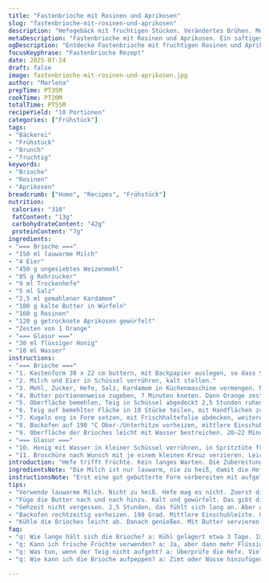 ```yaml
---
title: "Fastenbrioche mit Rosinen und Aprikosen"
slug: "fastenbrioche-mit-rosinen-und-aprikosen"
description: "Hefegebäck mit fruchtigen Stücken. Verändertes Brühen. Mehr Orangenzesten, weniger Butter. Teig aufteilen in 10 Portionen. Rosinen und Aprikosen fein gewürfelt. Zimt durch Kardamom ersetzt. Glasur mit Honig statt Puderzucker. 190 Grad Ober-/Unterhitze. Gehzeit leicht verlängert. Feine Kruste. Saftiges Inneres. Serviert mit Butter, ideal fürs Frühstück oder Brunch."
metaDescription: "Fastenbrioche mit Rosinen und Aprikosen. Ein saftiges Hefegebäck. Ideal fürs Frühstück oder Brunch. Einfach zuzubereiten."
ogDescription: "Entdecke Fastenbrioche mit fruchtigen Rosinen und Aprikosen. Lecker, saftig, perfekt für den Brunch."
focusKeyphrase: "Fastenbrioche Rezept"
date: 2025-07-24
draft: false
image: fastenbrioche-mit-rosinen-und-aprikosen.jpg
author: "Marlena"
prepTime: PT35M
cookTime: PT20M
totalTime: PT55M
recipeYield: "10 Portionen"
categories: ["Frühstück"]
tags:
- "Bäckerei"
- "Frühstück"
- "Brunch"
- "fruchtig"
keywords:
- "Brioche"
- "Rosinen"
- "Aprikosen"
breadcrumb: ["Home", "Recipes", "Frühstück"]
nutrition: 
 calories: "310"
 fatContent: "13g"
 carbohydrateContent: "42g"
 proteinContent: "7g"
ingredients:
- "=== Brioche ==="
- "150 ml lauwarme Milch"
- "4 Eier"
- "450 g ungesiebtes Weizenmehl"
- "85 g Rohrzucker"
- "9 ml Trockenhefe"
- "5 ml Salz"
- "2,5 ml gemahlener Kardamom"
- "180 g kalte Butter in Würfeln"
- "160 g Rosinen"
- "120 g getrocknete Aprikosen gewürfelt"
- "Zesten von 1 Orange"
- "=== Glasur ==="
- "30 ml flüssiger Honig"
- "10 ml Wasser"
instructions:
- "=== Brioche ==="
- "1. Kastenform 30 x 22 cm buttern, mit Backpapier auslegen, so dass Seiten überstehen."
- "2. Milch und Eier in Schüssel verrühren, kalt stellen."
- "3. Mehl, Zucker, Hefe, Salz, Kardamom in Küchenmaschine vermengen. Nach und nach Milch-Ei-Mischung dazu, kneten bis Teig Form annimmt."
- "4. Butter portionenweise zugeben, 7 Minuten kneten. Dann Orange zesten, Rosinen und Aprikosen untermischen, 2 Minuten weiterkneten, Teig leicht klebrig."
- "5. Oberfläche bemehlen, Teig in Schüssel abgedeckt 2,5 Stunden ruhen lassen, bis Volumen fast verdoppelt."
- "6. Teig auf bemehlter Fläche in 10 Stücke teilen, mit Handflächen zu Kugeln rollen."
- "7. Kugeln eng in Form setzen, mit Frischhaltefolie abdecken, weitere 1 Stunde ruhen lassen, bis Teig an Größe gewinnt und fast zusammenwächst."
- "8. Backofen auf 190 °C Ober-/Unterhitze vorheizen, mittlere Einschubleiste."
- "9. Oberfläche der Brioches leicht mit Wasser bestreichen. 20–22 Minuten backen, bis goldbraun mit fester Kruste. Herausnehmen, 10 Minuten abkühlen."
- "=== Glasur ==="
- "10. Honig mit Wasser in kleiner Schüssel verrühren, in Spritztüte füllen."
- "11. Broschüre nach Wunsch mit je einem kleinen Kreuz verzieren. Leicht auskühlen lassen, am besten lauwarm mit Butter servieren."
introduction: "Hefe trifft Früchte. Kein langes Warten. Die Zubereitung ist direkt, kräftig im Würzen und leicht abgewandelt. Weniger Butter als sonst, was dem Gebäck eine etwas lockerere Struktur gibt, aber saftig bleibt es dennoch mit den getrockneten Aprikosen und Rosinen. Der Kardamom ersetzt die Zimtnote – gibt ein frisches Aroma, passt gut zu Orange. Jedes Stück wird einzeln geformt, das ergibt nicht nur Optik, sondern schöne Portionen, die fast zusammenbacken. Die Glasur ist kein Puderzucker, sondern Honigwasser. Mehr feuchte Süße, weniger süß, etwas klebrig. Backzeit wurde leicht angepasst, damit die Brioches nicht austrocknen, sondern genau richtig gebräunt sind. Zutaten leicht verändert, um den Charakter herbstlicher Früchte zu unterstreichen. Der Trick ist die Temperatur und das Kneten: nicht zu kurz, aber auch nicht übertrieben. Alles Handarbeit. Kein Zauber, schnell aber mit Geduld beim Gehen lassen. Mehr Backpapier als Butter im Kasten. Das Brot bleibt locker und braucht keine schweren Butterkästen dazu. Ideal zum Frühstück oder feinem Brunch mit frischem Butter und Tee."
ingredientsNote: "Die Milch ist nur lauwarm, nie zu heiß, damit die Hefe nicht stirbt. Weizenmehl hier ungesiebt, weil mehr Biss und gutes Gluten-Entwickeln wichtig. Rohrzucker milder als weißer Zucker, ganz leicht karamellig im Geschmack. Trockenhefe reicht, man spart sich langes Vorquellen der Frischhefe. Kardamom treibt Zimt von der Bühne, frisch und leicht scharf. Butter kalt zum Einarbeiten, wichtig für Textur, also nicht flüssig oder zu fest. Rosinen vorher kurz gewässert oder alternativ sehr dunkle Sultaninen verwenden – die geben extra Tiefe. Aprikosen klein schneiden, das gibt gleichmäßig verteilten Fruchtbiss. Orangenzesten frisch abreiben, sehr fein, damit keine Bitterstoffe mitkommen. Glasur mit Honig statt Puderzucker sorgt für nicht zu süße, transparente Oberfläche. Wasser im Honig verdünnt, damit Glasur leichter zu verteilen ist. Volumen der Zutaten reduziert bis zu 30 %, so weniger zu schwer und kompakt. Portionen zehn statt zwölf für besseres Verhältnis Teig/Füllung."
instructionsNote: "Erst eine gut gebutterte Form vorbereiten mit aufgelegtem Backpapier, Seiten hochziehend, damit man später leicht die Brioche herausheben kann. Teig erstmal mischen: Trockenzutaten gründlich, dann flüssige reinrühren. Kneten im Mixer etwa 7 Minuten, bis sich Butter gut einarbeitet und Teig elastisch wirkt, nicht zu klebrig, nicht zu hart. Fruchtstücke erst gegen Ende einmischen, sonst zerfallen sie. Teig ruhen lassen in abgedeckter Schüssel, Volumen verdoppeln lassen. Danach Portionieren, gleichmäßig große Kugeln formen, auf bemehlter Fläche, nicht klebrig. Kugeln in vorbereitete Form dicht nebeneinander setzen. Noch mal eine Gehzeit, abdecken, damit Oberfläche nicht trocken wird. Im vorgeheizten Ofen bei 190 Grad auf mittlerer Stufe 20 bis 22 Minuten backen. Farbe beobachten, sollte goldbraun werden. Nach dem Backen kurz antrocknen lassen, dann Glasur auftragen. Honig mit Wasser dünn anrühren, in Spritztüte, Kreuzmuster drauf. Nicht zu dick, eher hauchdünn. Dann abkühlen lassen, nicht zu lange, frisch genießen. Service: mit Butter streichen, nicht zäh, schön fluffig innen. Man kann restlich vakuumieren und kurz aufbacken."
tips:
- "Verwende lauwarme Milch. Nicht zu heiß. Hefe mag es nicht. Zuerst die trockenen Zutaten mischen. Dann die Flüssigkeit einrühren. Knetzeit wichtig. 7 Minuten kneten. Teig wichtig. Klebt nicht, soll elastisch sein."
- "Füge die Butter nach und nach hinzu. Kalt und gewürfelt. Das gibt die richtige Struktur. Früchte erst gegen Ende einarbeiten. Gehe vorsichtig vor. Rosinen und Aprikosen gleichmäßig verteilen. Verhindert zerfallen. Zesten von der Orange sind wichtig. Frisch und fein abreiben."
- "Gehzeit nicht vergessen. 2,5 Stunden, das fühlt sich lang an. Aber wichtig für den Teig. Danach den Teig in gleich große Portionen teilen. Handschmeichler formen, nichts zu grob. In die Form setzen, abdecken."
- "Backofen rechtzeitig vorheizen. 190 Grad. Mittlere Einschubleiste. Goldbraun wird der perfekte Farbton. 20 bis 22 Minuten. Richtig beobachten, keine trockene Kruste. Glasur aus Honig und Wasser, nicht zu dick auftragen. Lockert das Gebäck auf."
- "Kühle die Brioches leicht ab. Danach genießen. Mit Butter servieren. Gut passt auch Fruchtmarmelade. Zu Tee oder Kaffee. Kann auch eingefroren werden, dann kurz aufbacken. Bleibt fluffig."
faq:
- "q: Wie lange hält sich die Brioche? a: Kühl gelagert etwa 3 Tage. Im Kühlschrank, für eine länger haltbarkeit. Kann auch eingefroren werden. Tau zugedeckt auf. Frisch backen."
- "q: Kann ich frische Früchte verwenden? a: Ja, aber dann mehr Flüssigkeit anpassen. Das ist wichtig, sonst wird der Teig zu nass. Trockenfrüchte gehen einfacher. Sie geben guten Biss."
- "q: Was tun, wenn der Teig nicht aufgeht? a: Überprüfe die Hefe. Vielleicht war sie nicht frisch? Auch die Temperatur ist entscheidend. Zu kalt, zu warm. Einfach neue Hefe verwenden. Man kann es auch nochmals versuchen."
- "q: Wie kann ich die Brioche aufpeppen? a: Zimt oder Nüsse hinzufügen. Oder Schokoladenstückchen. Fantasie voll nutzen. Frisch dabei bleibt es immer gut. Aber beim Mischen vorsichtig sein, Stücke gleichmäßig verteilen."

---
```

